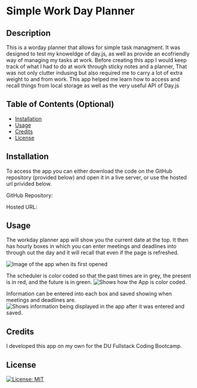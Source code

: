 # Simple Work Day Planner

## Description

This is a worday planner that allows for simple task managment. It was designed to test my knoweldge of day.js, as well as provide an ecofriendly way of managing my tasks at work. Before creating this app I would keep track of what I had to do at work through sticky notes and a planner, That was not only clutter indusing but also required me to carry a lot of extra weight to and from work. This app helped me learn how to access and recall things from local storage as well as the very useful API of Day.js

## Table of Contents (Optional)

- [Installation](#installation)
- [Usage](#usage)
- [Credits](#credits)
- [License](#license)

## Installation

To access the app you can either download the code on the GitHub repository (provided below) and open it in a live server, or use the hosted url privided below.

GitHub Repository:

Hosted URL:

## Usage

The workday planner app will show you the current date at the top. It then has hourly boxes in which you can enter meetings and deadlines into through out the day and it will recall that even if the page is refreshed.

![Image of the app when its first opened](<../Assets/Screenshot 2024-02-20 at 7.34.11 PM.png>)

The scheduler is color coded so that the past times are in grey, the present is in red, and the future is in green.
![Shows how the App is color coded.](<../Assets/Screenshot 2024-02-20 at 7.44.15 PM.png>)

Information can be entered into each box and saved showing when meetings and deadlines are.
![Shows information being displayed in the app after it was entered and saved.](<../Assets/Screenshot 2024-02-20 at 7.44.29 PM.png>)

## Credits

I developed this app on my own for the DU Fullstack Coding Bootcamp.

## License

[![License: MIT](https://img.shields.io/badge/License-MIT-yellow.svg)](https://opensource.org/licenses/MIT)